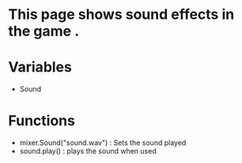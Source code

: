 # This page shows sound effects in the game .

# Variables #

  * Sound


# Functions #


  * mixer.Sound("sound.wav") : Sets the sound played
  * sound.play() : plays the sound when used